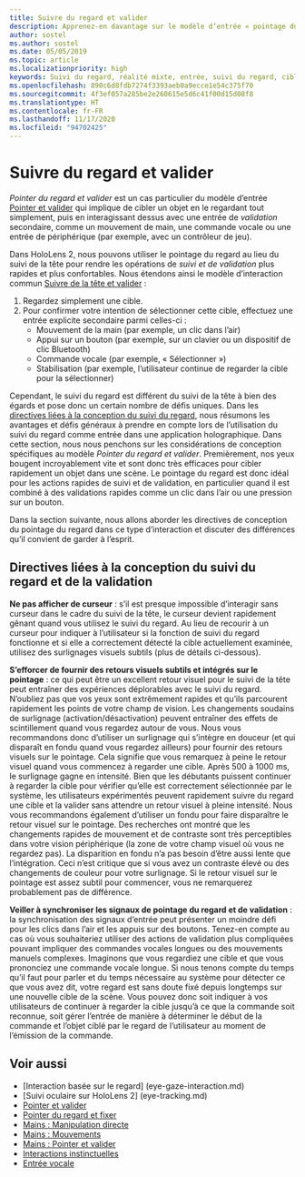 ```yaml
---
title: Suivre du regard et valider
description: Apprenez-en davantage sur le modèle d’entrée « pointage du regard et validation », dans lequel le pointage du regard est un simple coup d’œil sur un objet.
author: sostel
ms.author: sostel
ms.date: 05/05/2019
ms.topic: article
ms.localizationpriority: high
keywords: Suivi du regard, réalité mixte, entrée, suivi du regard, ciblage du regard, HoloLens 2, sélection basée sur le regard, casque de réalité mixte, casque windows mixed reality, casque de réalité virtuelle, HoloLens, MRTK, Mixed Reality Toolkit, regard
ms.openlocfilehash: 890c6d8fdb7274f3393aeb0a9ecce1e54c375f70
ms.sourcegitcommit: 4f3ef057a285be2e260615e5d6c41f00d15d08f8
ms.translationtype: HT
ms.contentlocale: fr-FR
ms.lasthandoff: 11/17/2020
ms.locfileid: "94702425"
---
```

# <a name="eye-gaze-and-commit"></a>Suivre du regard et valider
_Pointer du regard et valider_ est un cas particulier du modèle d’entrée [Pointer et valider](gaze-and-commit.md) qui implique de cibler un objet en le regardant tout simplement, puis en interagissant dessus avec une entrée de _validation_ secondaire, comme un mouvement de main, une commande vocale ou une entrée de périphérique (par exemple, avec un contrôleur de jeu). 

Dans HoloLens 2, nous pouvons utiliser le pointage du regard au lieu du suivi de la tête pour rendre les opérations de _suivi et de validation_ plus rapides et plus confortables. Nous étendons ainsi le modèle d’interaction commun [Suivre de la tête et valider](gaze-and-commit.md) : 
1. Regardez simplement une cible. 
2. Pour confirmer votre intention de sélectionner cette cible, effectuez une entrée explicite secondaire parmi celles-ci :  
   - Mouvement de la main (par exemple, un clic dans l’air)
   - Appui sur un bouton (par exemple, sur un clavier ou un dispositif de clic Bluetooth)
   - Commande vocale (par exemple, « Sélectionner »)
   - Stabilisation (par exemple, l’utilisateur continue de regarder la cible pour la sélectionner)

Cependant, le suivi du regard est différent du suivi de la tête à bien des égards et pose donc un certain nombre de défis uniques. Dans les [directives liées à la conception du suivi du regard](eye-tracking.md), nous résumons les avantages et défis généraux à prendre en compte lors de l’utilisation du suivi du regard comme entrée dans une application holographique. Dans cette section, nous nous penchons sur les considérations de conception spécifiques au modèle _Pointer du regard et valider_.
Premièrement, nos yeux bougent incroyablement vite et sont donc très efficaces pour cibler rapidement un objet dans une scène. Le pointage du regard est donc idéal pour les actions rapides de suivi et de validation, en particulier quand il est combiné à des validations rapides comme un clic dans l’air ou une pression sur un bouton.
   
Dans la section suivante, nous allons aborder les directives de conception du pointage du regard dans ce type d’interaction et discuter des différences qu’il convient de garder à l’esprit.

## <a name="design-guidelines-for-eye-gaze-and-commit"></a>Directives liées à la conception du suivi du regard et de la validation

**Ne pas afficher de curseur** : s’il est presque impossible d’interagir sans curseur dans le cadre du suivi de la tête, le curseur devient rapidement gênant quand vous utilisez le suivi du regard. Au lieu de recourir à un curseur pour indiquer à l’utilisateur si la fonction de suivi du regard fonctionne et si elle a correctement détecté la cible actuellement examinée, utilisez des surlignages visuels subtils (plus de détails ci-dessous).

**S’efforcer de fournir des retours visuels subtils et intégrés sur le pointage** : ce qui peut être un excellent retour visuel pour le suivi de la tête peut entraîner des expériences déplorables avec le suivi du regard. N’oubliez pas que vos yeux sont extrêmement rapides et qu’ils parcourent rapidement les points de votre champ de vision. Les changements soudains de surlignage (activation/désactivation) peuvent entraîner des effets de scintillement quand vous regardez autour de vous. Nous vous recommandons donc d’utiliser un surlignage qui s’intègre en douceur (et qui disparaît en fondu quand vous regardez ailleurs) pour fournir des retours visuels sur le pointage. Cela signifie que vous remarquez à peine le retour visuel quand vous commencez à regarder une cible. Après 500 à 1000 ms, le surlignage gagne en intensité. Bien que les débutants puissent continuer à regarder la cible pour vérifier qu’elle est correctement sélectionnée par le système, les utilisateurs expérimentés peuvent rapidement suivre du regard une cible et la valider sans attendre un retour visuel à pleine intensité. Nous vous recommandons également d’utiliser un fondu pour faire disparaître le retour visuel sur le pointage. Des recherches ont montré que les changements rapides de mouvement et de contraste sont très perceptibles dans votre vision périphérique (la zone de votre champ visuel où vous ne regardez pas).
La disparition en fondu n’a pas besoin d’être aussi lente que l’intégration. Ceci n’est critique que si vous avez un contraste élevé ou des changements de couleur pour votre surlignage. Si le retour visuel sur le pointage est assez subtil pour commencer, vous ne remarquerez probablement pas de différence.

**Veiller à synchroniser les signaux de pointage du regard et de validation** : la synchronisation des signaux d’entrée peut présenter un moindre défi pour les clics dans l’air et les appuis sur des boutons. Tenez-en compte au cas où vous souhaiteriez utiliser des actions de validation plus compliquées pouvant impliquer des commandes vocales longues ou des mouvements manuels complexes. Imaginons que vous regardiez une cible et que vous prononciez une commande vocale longue. Si nous tenons compte du temps qu’il faut pour parler et du temps nécessaire au système pour détecter ce que vous avez dit, votre regard est sans doute fixé depuis longtemps sur une nouvelle cible de la scène. Vous pouvez donc soit indiquer à vos utilisateurs de continuer à regarder la cible jusqu’à ce que la commande soit reconnue, soit gérer l’entrée de manière à déterminer le début de la commande et l’objet ciblé par le regard de l’utilisateur au moment de l’émission de la commande.

## <a name="see-also"></a>Voir aussi
* [Interaction basée sur le regard] (eye-gaze-interaction.md)
* [Suivi oculaire sur HoloLens 2] (eye-tracking.md)
* [Pointer et valider](gaze-and-commit.md)
* [Pointer du regard et fixer](gaze-and-dwell.md)
* [Mains : Manipulation directe](direct-manipulation.md)
* [Mains : Mouvements](gaze-and-commit.md#composite-gestures)
* [Mains : Pointer et valider](point-and-commit.md)
* [Interactions instinctuelles](interaction-fundamentals.md)
* [Entrée vocale](voice-input.md)
